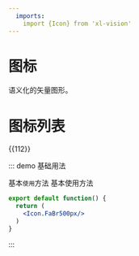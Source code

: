 ```yaml
---
  imports:
    import {Icon} from 'xl-vision' 
---
```

# 图标
语义化的矢量图形。

# 图标列表

{{112}}

::: demo 基础用法



基本`使用`方法
基本使用方法

```jsx
export default function() {
  return (
    <Icon.FaBr500px/> 
  )
}
```

:::
